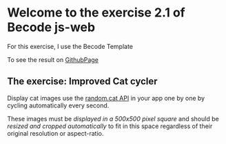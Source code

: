 # Welcome to the exercise 2.1 of Becode js-web

For this exercise, I use the Becode Template

To see the result on [GithubPage](https://nadtr.github.io/js-web-2.1/)



## The exercise:  **Improved Cat cycler**

Display cat images use the [random.cat API](https://aws.random.cat/meow) in your app one by one by cycling automatically every second.

These images must be *displayed in a 500x500 pixel square* and should be *resized and cropped automatically* to fit in this space regardless of their original resolution or aspect-ratio.
